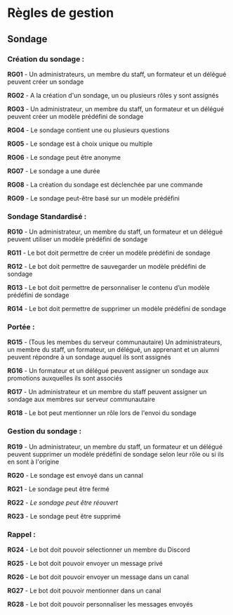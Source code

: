 # Règles de gestion

## Sondage

### Création du sondage :

**RG01** - Un administrateurs, un membre du staff, un formateur et un délégué peuvent créer un sondage

**RG02** - A la création d'un sondage, un ou plusieurs rôles y sont assignés

**RG03** - Un administrateur, un membre du staff, un formateur et un délégué peuvent créer un modèle prédéfini de sondage

**RG04** - Le sondage contient une ou plusieurs questions

**RG05** - Le sondage est à choix unique ou multiple

**RG06** - Le sondage peut être anonyme

**RG07** - Le sondage a une durée

**RG08** - La création du sondage est déclenchée par une commande

**RG09** - Le sondage peut-être basé sur un modèle prédéfini

### Sondage Standardisé :

**RG10** - Un administrateur, un membre du staff, un formateur et un délégué peuvent utiliser un modèle prédéfini de sondage

**RG11** - Le bot doit permettre de créer un modèle prédéfini de sondage

**RG12** - Le bot doit permettre de sauvegarder un modèle prédéfini de sondage

**RG13** - Le bot doit permettre de personnaliser le contenu d’un modèle prédéfini de sondage

**RG14** - Le bot doit permettre de supprimer un modèle prédéfini de sondage

### Portée :

**RG15** - (Tous les membes du serveur communautaire) Un administrateurs, un membre du staff, un formateur, un délégué, un apprenant et un alumni peuvent répondre à un sondage auquel ils sont assignés

**RG16** - Un formateur et un délégué peuvent assigner un sondage aux promotions auxquelles ils sont associés

**RG17** - Un administrateur et un membre du staff peuvent assigner un sondage aux membres sur serveur communautaire

**RG18** - Le bot peut mentionner un rôle lors de l'envoi du sondage

### Gestion du sondage :

**RG19** - Un administrateur, un membre du staff, un formateur et un délégué peuvent supprimer un modèle prédéfini de sondage selon leur rôle ou si ils en sont à l'origine

**RG20** - Le sondage est envoyé dans un cannal

**RG21** - Le sondage peut être fermé

**RG22** - *Le sondage peut être réouvert*

**RG23** - Le sondage peut être supprimé

### Rappel :

**RG24** - Le bot doit pouvoir sélectionner un membre du Discord

**RG25** - Le bot doit pouvoir envoyer un message privé

**RG26** - Le bot doit pouvoir envoyer un message dans un canal

**RG27** - Le bot doit pouvoir mentionner dans un canal

**RG28** - Le bot doit pouvoir personnaliser les messages envoyés